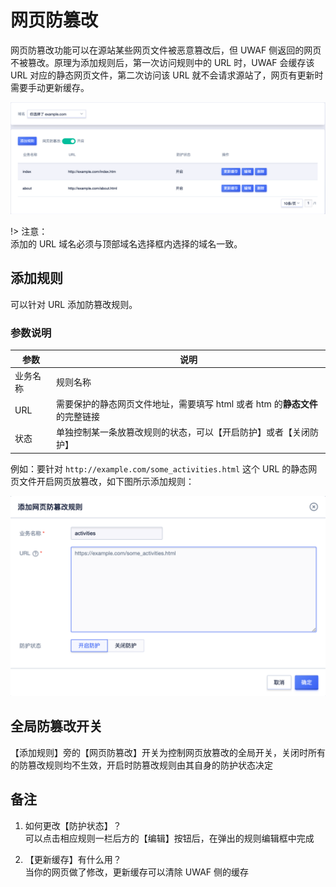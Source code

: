 # 网页防篡改

网页防篡改功能可以在源站某些网页文件被恶意篡改后，但 UWAF 侧返回的网页不被篡改。原理为添加规则后，第一次访问规则中的 URL 时，UWAF 会缓存该 URL 对应的静态网页文件，第二次访问该 URL 就不会请求源站了，网页有更新时需要手动更新缓存。

![](/images/prevent_tampering-get_rule.png)

!> 注意：  
添加的 URL 域名必须与顶部域名选择框内选择的域名一致。

## 添加规则

可以针对 URL 添加防篡改规则。

### 参数说明

| 参数     | 说明                                                                        |
| -------- | --------------------------------------------------------------------------- |
| 业务名称 | 规则名称                                                                    |
| URL      | 需要保护的静态网页文件地址，需要填写 html 或者 htm 的**静态文件**的完整链接 |
| 状态     | 单独控制某一条放篡改规则的状态，可以【开启防护】或者【关闭防护】            |

例如：要针对 `http://example.com/some_activities.html` 这个 URL 的静态网页文件开启网页放篡改，如下图所示添加规则：

![](/images/prevent_tampering-add_rule.png)

## 全局防篡改开关

【添加规则】旁的【网页防篡改】开关为控制网页放篡改的全局开关，关闭时所有的防篡改规则均不生效，开启时防篡改规则由其自身的防护状态决定

## 备注

1. 如何更改【防护状态】？  
   可以点击相应规则一栏后方的【编辑】按钮后，在弹出的规则编辑框中完成

2. 【更新缓存】有什么用？  
   当你的网页做了修改，更新缓存可以清除 UWAF 侧的缓存
